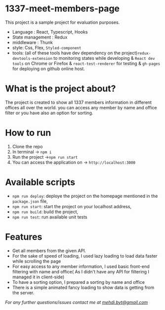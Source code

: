 # 1337-meet-members-page
This project is a sample project for evaluation purposes.

- Language : React, Typescript, Hooks
- State management : Redux
- middleware : Thunk
- style: Css, Flex, `Styled-component`
- tools: (all  of these tools have dev dependency on the project)`redux-devtools-extension` to monitoring states while developing & `React dev tools` on Chrome or Firefox & `react-test-renderer` for testing & `gh-pages` for deploying on github online host.
# What is the project about?
The project is created to show all 1337 members information in different offices all over the world. you can access any member by name and office filter or you have also an option for sorting.
# How to run 
1. Clone the repo
2. In terminal -> `npm i`
3. Run the project ->`npm run start`
4. You can access the application on -> `http://localhost:3000`
# Available scripts
- `npm run deploy`: deploye the project on the homepage mentioned in the `package.json` file,
- `npm run start`: start the project on your localhost address,
- `npm run build`: build the project,
- `npm run test`: run available unit tests
# Features
- Get all members from the given API.
- For the sake of speed of loading, I used lazy loading  to load data faster while scrolling the page
- For easy access to any member information, I used basic front-end filtering with name and office( As I didn't have any API for filtering I managed it in client-side)
- To have a sorting option, I prepared a sorting by name and office
- There is a simple animated fancy loading to show data is getting from the server.

*For any further questions/issues contact me at mehdi.byt@gmail.com*